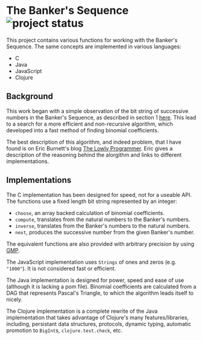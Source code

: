The Banker's Sequence ![project status](http://stillmaintained.com/au-phiware/bankers.png)
=====================

This project contains various functions for working with the Banker's Sequence.
The same concepts are implemented in various languages:

- C
- Java
- JavaScript
- Clojure

Background
----------

This work began with a simple observation of the bit string of successive
numbers in the Banker's Sequence, as described in section 1
[here](docs/banker.pdf). This lead to a search for a more efficient and
non-recursive algorithm, which developed into a fast method of finding
binomial coefficients.

The best description of this algorithm, and indeed problem, that I have found
is on Eric Burnett's blog [The Lowly Programmer](http://www.thelowlyprogrammer.com/2010/04/indexing-and-enumerating-subsets-of.html).
Eric gives a description of the reasoning behind the alorgithm and links to
different implementations.

Implementations
---------------

The C implementation has been designed for speed, not for a useable API.
The functions use a fixed length bit string represented by an integer:
- `choose`, an array backed calculation of binomial coefficients.
- `compute`, translates from the natural numbers to the Banker's numbers.
- `inverse`, translates from the Banker's numbers to the natural numbers.
- `next`, produces the successive number from the given Banker's number.

The equivalent functions are also provided with arbitrary precision by using
[GMP](https://gmplib.org/).

The JavaScript implementation uses `Strings` of ones and zeros (e.g. `"1000"`).
It is not considered fast or efficient.

The Java implementation is designed for power, speed and ease of use (although
it is lacking a pom file). Binomial coefficients are calculated from a DAG that
represents Pascal's Triangle, to which the algorithm leads itself to nicely.

The Clojure implementation is a complete rewrite of the Java implementation that
takes advantage of Clojure's many features/libraries, including, persistant data
structures, protocols, dynamic typing, automatic promotion to `BigInt`s,
`clojure.test.check`, etc.

